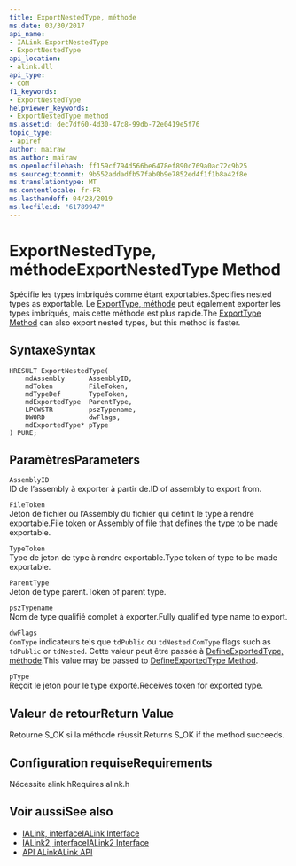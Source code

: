 ```yaml
---
title: ExportNestedType, méthode
ms.date: 03/30/2017
api_name:
- IALink.ExportNestedType
- ExportNestedType
api_location:
- alink.dll
api_type:
- COM
f1_keywords:
- ExportNestedType
helpviewer_keywords:
- ExportNestedType method
ms.assetid: dec7df60-4d30-47c8-99db-72e0419e5f76
topic_type:
- apiref
author: mairaw
ms.author: mairaw
ms.openlocfilehash: ff159cf794d566be6478ef890c769a0ac72c9b25
ms.sourcegitcommit: 9b552addadfb57fab0b9e7852ed4f1f1b8a42f8e
ms.translationtype: MT
ms.contentlocale: fr-FR
ms.lasthandoff: 04/23/2019
ms.locfileid: "61789947"
---
```

# <a name="exportnestedtype-method"></a><span data-ttu-id="93599-102">ExportNestedType, méthode</span><span class="sxs-lookup"><span data-stu-id="93599-102">ExportNestedType Method</span></span>
<span data-ttu-id="93599-103">Spécifie les types imbriqués comme étant exportables.</span><span class="sxs-lookup"><span data-stu-id="93599-103">Specifies nested types as exportable.</span></span> <span data-ttu-id="93599-104">Le [ExportType, méthode](../../../../docs/framework/unmanaged-api/alink/exporttype-method.md) peut également exporter les types imbriqués, mais cette méthode est plus rapide.</span><span class="sxs-lookup"><span data-stu-id="93599-104">The [ExportType Method](../../../../docs/framework/unmanaged-api/alink/exporttype-method.md) can also export nested types, but this method is faster.</span></span>  
  
## <a name="syntax"></a><span data-ttu-id="93599-105">Syntaxe</span><span class="sxs-lookup"><span data-stu-id="93599-105">Syntax</span></span>  
  
```  
HRESULT ExportNestedType(  
    mdAssembly      AssemblyID,  
    mdToken         FileToken,  
    mdTypeDef       TypeToken,  
    mdExportedType  ParentType,  
    LPCWSTR         pszTypename,  
    DWORD           dwFlags,  
    mdExportedType* pType  
) PURE;   
```  
  
## <a name="parameters"></a><span data-ttu-id="93599-106">Paramètres</span><span class="sxs-lookup"><span data-stu-id="93599-106">Parameters</span></span>  
 `AssemblyID`  
 <span data-ttu-id="93599-107">ID de l’assembly à exporter à partir de.</span><span class="sxs-lookup"><span data-stu-id="93599-107">ID of assembly to export from.</span></span>  
  
 `FileToken`  
 <span data-ttu-id="93599-108">Jeton de fichier ou l’Assembly du fichier qui définit le type à rendre exportable.</span><span class="sxs-lookup"><span data-stu-id="93599-108">File token or Assembly of file that defines the type to be made exportable.</span></span>  
  
 `TypeToken`  
 <span data-ttu-id="93599-109">Type de jeton de type à rendre exportable.</span><span class="sxs-lookup"><span data-stu-id="93599-109">Type token of type to be made exportable.</span></span>  
  
 `ParentType`  
 <span data-ttu-id="93599-110">Jeton de type parent.</span><span class="sxs-lookup"><span data-stu-id="93599-110">Token of parent type.</span></span>  
  
 `pszTypename`  
 <span data-ttu-id="93599-111">Nom de type qualifié complet à exporter.</span><span class="sxs-lookup"><span data-stu-id="93599-111">Fully qualified type name to export.</span></span>  
  
 `dwFlags`  
 <span data-ttu-id="93599-112">`ComType` indicateurs tels que `tdPublic` ou `tdNested`.</span><span class="sxs-lookup"><span data-stu-id="93599-112">`ComType` flags such as `tdPublic` or `tdNested`.</span></span> <span data-ttu-id="93599-113">Cette valeur peut être passée à [DefineExportedType, méthode](../../../../docs/framework/unmanaged-api/metadata/imetadataassemblyemit-defineexportedtype-method.md).</span><span class="sxs-lookup"><span data-stu-id="93599-113">This value may be passed to [DefineExportedType Method](../../../../docs/framework/unmanaged-api/metadata/imetadataassemblyemit-defineexportedtype-method.md).</span></span>  
  
 `pType`  
 <span data-ttu-id="93599-114">Reçoit le jeton pour le type exporté.</span><span class="sxs-lookup"><span data-stu-id="93599-114">Receives token for exported type.</span></span>  
  
## <a name="return-value"></a><span data-ttu-id="93599-115">Valeur de retour</span><span class="sxs-lookup"><span data-stu-id="93599-115">Return Value</span></span>  
 <span data-ttu-id="93599-116">Retourne S_OK si la méthode réussit.</span><span class="sxs-lookup"><span data-stu-id="93599-116">Returns S_OK if the method succeeds.</span></span>  
  
## <a name="requirements"></a><span data-ttu-id="93599-117">Configuration requise</span><span class="sxs-lookup"><span data-stu-id="93599-117">Requirements</span></span>  
 <span data-ttu-id="93599-118">Nécessite alink.h</span><span class="sxs-lookup"><span data-stu-id="93599-118">Requires alink.h</span></span>  
  
## <a name="see-also"></a><span data-ttu-id="93599-119">Voir aussi</span><span class="sxs-lookup"><span data-stu-id="93599-119">See also</span></span>

- [<span data-ttu-id="93599-120">IALink, interface</span><span class="sxs-lookup"><span data-stu-id="93599-120">IALink Interface</span></span>](../../../../docs/framework/unmanaged-api/alink/ialink-interface.md)
- [<span data-ttu-id="93599-121">IALink2, interface</span><span class="sxs-lookup"><span data-stu-id="93599-121">IALink2 Interface</span></span>](../../../../docs/framework/unmanaged-api/alink/ialink2-interface.md)
- [<span data-ttu-id="93599-122">API ALink</span><span class="sxs-lookup"><span data-stu-id="93599-122">ALink API</span></span>](../../../../docs/framework/unmanaged-api/alink/index.md)

